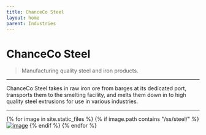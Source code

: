 ```yaml
---
title: ChanceCo Steel
layout: home
parent: Industries
---
```


# ChanceCo Steel
> Manufacturing quality steel and iron products.

---

ChanceCo Steel takes in raw iron ore from barges at its dedicated port, transports them to the smelting facility, and melts them down in to high quality steel extrusions for use in various industries.

---

{% for image in site.static_files %}
{% if image.path contains "/ss/steel/" %}
<a href="{{ image.path }}"><img src="{{ image.path }}" alt="image" /></a>
{% endif %}
{% endfor %}